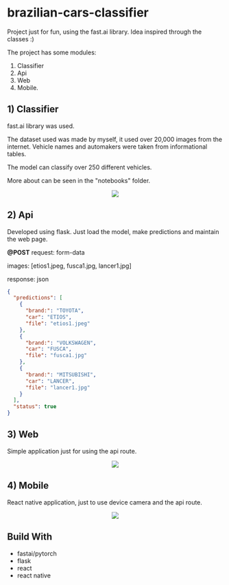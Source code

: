 # brazilian-cars-classifier


Project just for fun, using the fast.ai library.
Idea inspired through the classes :)


The project has some modules:

 1) Classifier
 2) Api
 3) Web
 4) Mobile.

## 1) Classifier

fast.ai library was used.

The dataset used was made by myself, it used over 20,000 images from the internet. 
Vehicle names and automakers were taken from informational tables.
  
The model can classify over 250 different vehicles.
  
More about can be seen in the "notebooks" folder.

<center><img src="https://raw.githubusercontent.com/pstwh/brazilian-cars-classifier/master/images/1.png"/></center>

## 2) Api

Developed using flask. Just load the model, make predictions and maintain the web page.

**@POST**
request: form-data

images: [etios1.jpeg, fusca1.jpg, lancer1.jpg]

response: json
```json
{
  "predictions": [
    {
      "brand:": "TOYOTA", 
      "car": "ETIOS", 
      "file": "etios1.jpeg"
    }, 
    {
      "brand:": "VOLKSWAGEN", 
      "car": "FUSCA", 
      "file": "fusca1.jpg"
    }, 
    {
      "brand:": "MITSUBISHI", 
      "car": "LANCER", 
      "file": "lancer1.jpg"
    }
  ], 
  "status": true
}
```

## 3) Web

Simple application just for using the api route. 

<center><img src="https://raw.githubusercontent.com/pstwh/brazilian-cars-classifier/master/images/2.gif"></center>


## 4) Mobile

React native application, just to use device camera and the api route.

<center><img src="https://raw.githubusercontent.com/pstwh/brazilian-cars-classifier/master/images/3.gif"/></center>

## Build With

 - fastai/pytorch
 - flask
 - react
 - react native

